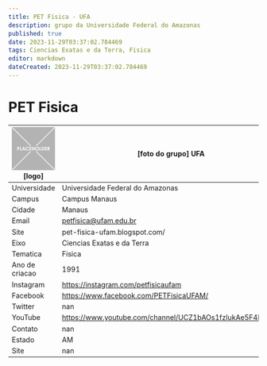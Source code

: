 ```yaml
---
title: PET Fisica - UFA
description: grupo da Universidade Federal do Amazonas
published: true
date: 2023-11-29T03:37:02.784469
tags: Ciencias Exatas e da Terra, Fisica
editor: markdown
dateCreated: 2023-11-29T03:37:02.784469
---
```


# PET Fisica


| ![placeholder.png](/placeholder.png) [logo] | [foto do grupo] UFA         |
| ------------------------------------------- | ------------------------------------------------- |
| Universidade                                | Universidade Federal do Amazonas      |
| Campus                                      | Campus Manaus            |
| Cidade                                      | Manaus             |
| Email                                       | petfisica@ufam.edu.br             |
| Site                                        | pet-fisica-ufam.blogspot.com/              |
| Eixo                                        | Ciencias Exatas e da Terra              |
| Tematica                                    | Fisica          |
| Ano de criacao                              | 1991        |
| Instagram                                   | https://instagram.com/petfisicaufam         |
| Facebook                                    | https://www.facebook.com/PETFisicaUFAM/          |
| Twitter                                     | nan           |
| YouTube                                     | https://www.youtube.com/channel/UCZ1bAOs1fzIukAe5F4HRr2w           |
| Contato                                     | nan         |
| Estado                                      |  AM            |
| Site                                        | nan |
